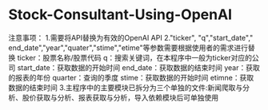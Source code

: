 # Stock-Consultant-Using-OpenAI
注意事项：
1.需要将API替换为有效的OpenAI API
2."ticker", "q","start_date"," end_date","year","quater","stime","etime"等参数需要根据使用者的需求进行替换
  ticker：股票名称/股票代码
  q：搜索关键词，在本程序中一般为ticker对应的公司
  start_date：获取数据的开始时间
  end_date：获取数据的结束时间
  year：获取的报表的年份
  quarter：查询的季度
  stime：获取数据的开始时间
  etimne：获取数据的结束时间
3.主程序中的主要模块已拆分为三个单独的文件:新闻爬取与分析、股价获取与分析、报表获取与分析，导入依赖模块后可单独使用
